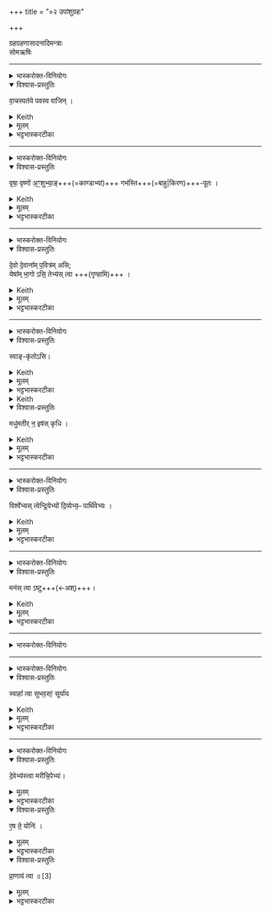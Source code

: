 +++
title = "०२ उपांशुग्रहः"

+++

ग्रहग्रहणासादनादिमन्त्राः  
सोमऋषिः

_______
<details><summary>भास्करोक्त-विनियोगः</summary>

1उपांशुग्रहं गृह्णाति । 'प्राणो वा एष यदुपांशुः' इत्यादि ब्राह्मणम्  ।  
अयं च त्रिर्हस्तेन गृह्यते । ' ब्रह्मवादिनो वदन्ति कस्मात्सत्यात्त्रयः पशूनां हस्तादानाः'  इत्यादि ब्राह्मणम्  ।  
तत्र प्रथमम् अष्टकृत्वो ऽभिषुतं प्रथमाभ्याम् अंशुभ्याम् अन्तर्धाय उपांशुं गृह्णाति - वाचस्पतय इति ॥ 
</details>



<details open><summary>विश्वास-प्रस्तुतिः</summary>

वा॒चस्पत॑ये पवस्व वाजिन् ।
</details>

<details><summary>Keith</summary>

Be pure for the lord of speech, O strong one;
</details>


<details><summary>मूलम्</summary>

वा॒चस्पत॑ये पवस्व वाजिन् ।
</details>

<details><summary>भट्टभास्करटीका</summary>

वाचस्पतिः प्राणः, वाचः प्रापकत्वात् । 'षष्ठ्याः पतिपुत्र' इति विसर्जनीयस्य सत्वम् । वाचस्पतय इति 'सावेकाचः' इति षष्ठ्या उदात्तत्वम् । तदर्थं हे सोम पवस्व आभ्यामंशुभ्यामात्मानं शोधय । हे वाजिन् वेगवन् निस्सरणे । यद्वा - अन्नवन् यागद्वारेण । 'अरुणो ह स्माहौपवेशः' इत्यारभ्य 'प्रातस्सवनमेव तेनाप्नोति' इति ब्राह्मणम्, 'ब्रह्मवादिनो वदन्ति पवित्रवन्तोन्ये ग्रहा गृह्यन्ते' इत्यारभ्य 'वाचैवैनं पवयति' इत्यन्तं च, 'षड्भिरंशुभिः पवयति' इत्यादि च ॥
</details>

_______
<details><summary>भास्करोक्त-विनियोगः</summary>

2एकादशकृत्वोभिषुतं मध्यमाभ्याम् अन्तर्धाय द्वितीयं गृह्णाति- वृषा वृष्ण इति ॥ 
</details>



<details open><summary>विश्वास-प्रस्तुतिः</summary>

वृषा॒ वृष्णो॑ अ॒ꣳ॒शुभ्या॒ङ्+++(=काण्डाभ्यां)+++ गभ॑स्ति+++(=बाहु|किरण)+++-पूतः ।
</details>

<details><summary>Keith</summary>

male, purified by the arms  
with the shoots of the male; 
</details>

<details><summary>मूलम्</summary>

वृषा॒ वृष्णो॑ अ॒ꣳ॒शुभ्या॒ङ्गभ॑स्तिपूतः ।
</details>

<details><summary>भट्टभास्करटीका</summary>

हे सोम **वृषा** वर्षिता उत्पादकस्त्वमभीष्टानाम् । 'कनिन्युवृषि' इत्यादिना कनिन्प्रत्ययः । स एवं **वृष्णस्** तवैवांशुभ्यां पवस्वात्मानं **गभस्तिपूतः** गभस्तिभिर् अंशुभिः पूर्वमेव पूतश्शोधितस्सन् इदानीमंशुभ्यां पवस्वेति । 'तृतीया कर्मणि' इति पूर्वपदप्रकृतिस्वरत्वम् । 'वृष्णो ह्येतावंशू'  इत्यादि ब्राह्मणम् , 'एकादशकृत्वो द्वितीयम्' इत्यादि च ॥
</details>


_______
<details><summary>भास्करोक्त-विनियोगः</summary>

3द्वादश-कृत्वो ऽभिषुतम् उत्तमाभ्याम् अन्तर्धाय तृतीयं गृह्णाति - देवो देवानामिति ॥
</details>

<details open><summary>विश्वास-प्रस्तुतिः</summary>

दे॒वो दे॒वाना᳚म् प॒वित्र॑म् असि;    
येषा᳚म् भा॒गो ऽसि॒ तेभ्य॑स् त्वा  +++(गृण्हामि)+++ ।
</details>

<details><summary>Keith</summary>

thou art the god purifier of gods; to those thee whose portion thou art!

</details>


<details><summary>मूलम्</summary>

दे॒वो दे॒वाना᳚म्प॒वित्र॑मसि ...    
येषा᳚म्भा॒गोऽसि॒ तेभ्य॑स्त्वा  +++(गृण्हामि)+++ ।
</details>

<details><summary>भट्टभास्करटीका</summary>

हे सोम देवो देवनादिगुणयुक्तस्त्वं देवानां पावित्रं पावनकारणमसि । 'पुवस्संज्ञायां' इतीत्रप्रत्ययः । त्वं हि देव एव सन् देवानां पवित्रमसीति भावः । केषाम्? येषां त्वं देवानां भागोसि तेषां पवित्रमसि । भज्यत इति भागः, कर्मणि घञ्, 'कर्षात्त्वतः' इत्यन्तोदात्तत्वम् । तस्मात्तेभ्यस्त्वां गृह्णामीति शेषः । त्वं चाभ्यामंशुभ्यां पवस्वात्मानमिति सम्बध्यते । 'देवो ह्येष सन् देवानां पवित्रम्' इत्यादि ब्राह्मणम्  । 'द्वादशकृत्वस्तृतीयं' इत्यादि च ॥
</details>

_______
<details><summary>भास्करोक्त-विनियोगः</summary>

4प्रतिप्रस्थातुर् हस्ताद् ग्रहम् आदत्ते - स्वां कृतोसीति ॥ 
</details>

<details open><summary>विश्वास-प्रस्तुतिः</summary>

स्वाङ्-कृ॑तोऽसि।
</details>

<details><summary>Keith</summary>

Thou art he who is appropriated; 
</details>


<details><summary>मूलम्</summary>

स्वाङ्कृ॑तोऽसि।
</details>

<details><summary>भट्टभास्करटीका</summary>

स्वीकृतोसीत्यर्थः । अस्वस्स्वो भवतीति स्वाम्, च्विः, ईत्वापवाद आम्भावश्छान्दसः । 'ऊर्यादिच्विडाचश्च' इति गतित्वात् 'गतिरनन्तरः' इति पूर्वपदप्रकृतिस्वरत्वम् । 'प्राणमेव स्वमकृत' इति ब्राह्मणम् ॥
</details>

<details><summary>Keith</summary>

'5ग्रहमवेक्षते - मधुमतीरिति ॥ '
</details>


<details open><summary>विश्वास-प्रस्तुतिः</summary>

मधु॑मतीर् न॒ इष॑स् कृधि ।
</details>

<details><summary>Keith</summary>

make our food full of sweetness for us; 
</details>


<details><summary>मूलम्</summary>

मधु॑मतीर्न॒ इष॑स्कृधि ।
</details>

<details><summary>भट्टभास्करटीका</summary>

5ग्रहमवेक्षते - मधुमतीरिति ॥ मधुमत्यः मधुररसाः इषः अन्नानि नः अस्माकं कृधि कुरु । मधुमतीः कुर्विति वा । प्राणात्मना ग्रह उच्यते, 'प्राणो वा एष यदुपांशुः' इति चाभेदं प्रतिपादयति । 'सर्वमेवास्मा इदं स्वदयति' इति ब्राह्मणम् । करोतेर्लोटि 'बहुलं छन्दसि' इति शपो लुक् । ' श्रुश्रुणुपॄकृवृभ्यश्छन्दसि' इति हेर्धिभावः । 'कः करत्' इत्यादिना विसर्जनीयस्य सत्वम् ॥
</details>

_______
<details><summary>भास्करोक्त-विनियोगः</summary>

6एनम् ऊर्ध्वम् उन्मार्ष्टि - विश्वेभ्य इति ॥ 
</details>

<details open><summary>विश्वास-प्रस्तुतिः</summary>

विश्वे᳚भ्यस् त्वेन्द्रि॒येभ्यो॑ दि॒व्येभ्य॒ᳶ पार्थि॑वेभ्यः ।
</details>

<details><summary>Keith</summary>

to all the powers of sky
  
and earth thee!
</details>


<details><summary>मूलम्</summary>

विश्वे᳚भ्यस्त्वेन्द्रि॒येभ्यो॑ दि॒व्येभ्य॒ᳶ पार्थि॑वेभ्यः ।
</details>

<details><summary>भट्टभास्करटीका</summary>

विश्वेभ्यः इन्द्रियेभ्य इन्द्रेणेश्वरेण सृष्टेभ्यः । 'इन्द्रियमिन्द्रलिङ्गम्' इत्यादौ निपात्यते । के पुनस्ते ? देवा मनुष्याश्च । 'उभयेष्वेव देवमनुष्येषु प्राणान्दधाति' इति ब्राह्मणम् । तानेवाह – दिव्येभ्यः पार्थिवेभ्य इति । दिवमर्हन्तीति दिव्याः । 'छन्दसि च' इति यत्प्रत्ययः । पृथिव्यां भवाः पार्थिवाः । 'पृथिव्या ञाञौ' इत्यञ्प्रत्ययः । एतेभ्यस्त्वामुपांशुग्रहं प्राणभूतमुन्मार्ज्मीति शेषः । एतेषां प्राणस्थित्यर्थं, यदाह 'उभयेष्वेव देवमनुष्येषु प्राणान्दधाति' इति । यद्वा - इन्द्रियशब्देन चक्षुरादीनामधिपतय आदित्यादय उच्यन्ते । तत्र दिव्यानि ज्ञानेन्द्रियाणि, पार्थिवानि कर्मेन्द्रियाणि, तदर्थं त्वामुन्मार्ज्मीति ॥
</details>

_______
<details><summary>भास्करोक्त-विनियोगः</summary>

7तम् आदायोत्तिष्ठति - मनस्त्वाष्ट्विति ॥ 
</details>

<details open><summary>विश्वास-प्रस्तुतिः</summary>

मन॑स् त्वा ऽष्टु+++(←अश्)+++।
</details>

<details><summary>Keith</summary>

May mind enter thee.

</details>

<details><summary>मूलम्</summary>

मन॑स्त्वाष्टु।
</details>

<details><summary>भट्टभास्करटीका</summary>

7तम् आदायोत्तिष्ठति - मनस्त्वाष्ट्विति ॥ मननधर्मा प्राणो **मन** इत्युच्यते । सूर्यार्त्मना हे ग्रह **मनस् त्वा** त्वाम् **अष्टु** अश्नुभ्यां व्याप्नोतु ।  

अश्नोतेर्व्यत्ययेन परस्मैपदम्, 'बहुलं छन्दसि' इति शपो लुक्, व्रश्चादिना षत्वम् । 'मनस्त्वाष्ट्वित्याह मन एवाश्नुते' इत्यादि ब्राह्मणम्  ॥
</details>

_______
<details><summary>भास्करोक्त-विनियोगः</summary>

8आहवनीयं प्रति गच्छति - उर्विति ॥ व्याख्यातम् । 'अन्तरिक्षदेवत्यो हि प्राणः' इत्यादि ब्राह्मणम्  ॥

</details>



<div class="js_include" url="/vedAH_yajuH/taittirIyam/saMhitA/yajuH/sarva-prastutiH/1/1_darshapUrNamAsAdi/02_barhirAstaraNam/urvantarixam.md"  newLevelForH1="5" includeTitle="false"> </div>  



_______
<details><summary>भास्करोक्त-विनियोगः</summary>

9जुहोति - स्वाहा त्वेति ॥ 
</details>


<details open><summary>विश्वास-प्रस्तुतिः</summary>

स्वाहा᳚ त्वा सुभव॒स्! सूर्या॑य
</details>

<details><summary>Keith</summary>

Hail! Thee, of kindly nature, to the sun!
</details>


<details><summary>मूलम्</summary>

स्वाहा᳚ त्वा सुभव॒स्सूर्या॑य
</details>

<details><summary>भट्टभास्करटीका</summary>

हे ग्रह उपांशो **त्वा** त्वां **स्वाहा** स्वाहुतं करोमीति शेषः । हे **सुभवः** हे प्राणात्मक, उक्तं हि - 'प्राणो वा एष यदुपांशुः' इति । तत्र स्वस्मादात्मनो जाताः स्वभवसः प्राणाः । 'गतिकारकयोरपि' इति भवतेरसुन् । 'प्राणा वै स्वभवसो देवाः' ` इति च ब्राह्मणम् । तत्र स्वभवसो देवान् सुभव इत्याचष्टे परोक्षत्वाय । 'तेष्वेव परोक्षं जुहोति' इत्यादि ब्राह्माणम् । तत्र पूर्वपदस्य सम्प्रसारणं, उत्तरपदस्य विभक्तिव्यत्ययः कृतः । सूर्याय प्राणानामात्मभूताय त्वां स्वाहुतं करोमीति ॥
</details>

_______
<details><summary>भास्करोक्त-विनियोगः</summary>

10ग्रहलेपं पाणिना मध्यमे परिधौ निमार्ष्टि - देवेभ्यस्त्वेति ॥ 
</details>

<details open><summary>विश्वास-प्रस्तुतिः</summary>

दे॒वेभ्य॑स्त्वा मरीचि॒पेभ्यः॑।
</details>

<details><summary>मूलम्</summary>

दे॒वेभ्य॑स्त्वा मरीचि॒पेभ्यः॑।
</details>

<details><summary>भट्टभास्करटीका</summary>

10ग्रहलेपं पाणिना मध्यमे परिधौ निमार्ष्टि - देवेभ्यस्त्वेति ॥ मरीचिशब्देन मरीचिमान् सूर्य उच्यते, यस्मै ग्रहः पूर्वं हुतः । 'लुगकारेकाररेफाश्च' इति मत्वर्थीयस्य लुक् । साहचर्याद्वोच्यते । मरीचिमत्सूर्यमण्डलं पान्ति रक्षन्तीति मरीचिपाः रश्मयः । 'आदित्यस्य वै रश्मयो देवा मरीचिपाः' इति ब्राह्मणम् । यद्वा - आदित्यस्य् मरीचिनैव विश्वं पान्ति तामेव पिबन्तीति वा मरीचिपाः देवविशेषाः । 'आदित्यस्व वै रश्मयः' इति च गुणभूतत्वमुच्यते । आदित्यस्य रश्मिस्थानीया इति यावत् । तेभ्यो देवेभ्यस्त्वां ग्रहलेपं निमार्ज्मीति शेषः ॥
</details>

<details open><summary>विश्वास-प्रस्तुतिः</summary>

ए॒ष ते॒ योनिः॑ ।
</details>

<details><summary>मूलम्</summary>

ए॒ष ते॒ योनिः॑ ।
</details>

<details><summary>भट्टभास्करटीका</summary>

11आग्रयणस्थाल्याः ग्रहस्य संस्रावमपनयति - एष ते योनिरिति ॥ हे उपांशुसंस्राव एष आग्रयणस्थाल्याख्यस्ते तव योनिः स्थानम्, यत्र निहितस्त्वं यागसिद्ध्यै सम्पत्स्यसे । अतस्तं प्रविशेति शेषः ॥
</details>

<details open><summary>विश्वास-प्रस्तुतिः</summary>

प्रा॒णाय॑ त्वा ॥ [3]  
</details>

<details><summary>मूलम्</summary>

प्रा॒णाय॑ त्वा ॥ [3]  
</details>

<details><summary>भट्टभास्करटीका</summary>

12उपांशुपात्रं दक्षिणत उपांशुसवनेन संस्पृष्टं सादयति - प्राणायत्वेति ॥ प्राणार्थं त्वां सादयामीति शेषः । थाथादिस्वरेणान्तोदात्तः प्राणशब्दः । 'प्राणापानौ वा एतौ यदुपांश्वन्तर्यामौ व्यान उपांशुसवनः' इत्यादि ब्राह्मणम् , 'सवर्मायुरेति' इत्यन्तम् ॥


इति चतुर्थे द्वितीयः ॥  
</details>
